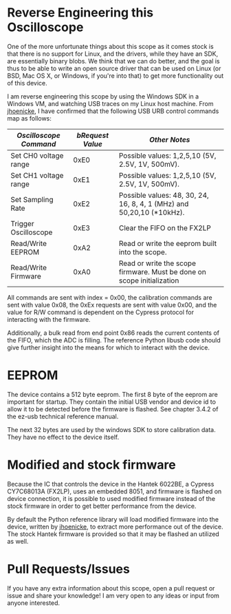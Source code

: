 # Reverse Engineering this Oscilloscope

One of the more unfortunate things about this scope as it comes stock is that there is no support for Linux, and
the drivers, while they have an SDK, are essentially binary blobs. We think that we can do better, and the goal
is thus to be able to write an open source driver that can be used on Linux (or BSD, Mac OS X, or Windows, if you're
into that) to get more functionality out of this device. 

I am reverse engineering this scope by using the Windows SDK in a Windows VM, and watching USB traces on my Linux
host machine. From [jhoenicke](https://github.com/jhoenicke), I have confirmed that the following USB URB control 
commands map as follows:

| *Oscilloscope Command* | *bRequest Value* | *Other Notes*                                                          |
|------------------------|------------------|------------------------------------------------------------------------|
|   Set CH0 voltage range|      0xE0        | Possible values: 1,2,5,10 (5V, 2.5V, 1V, 500mV).                       |
|   Set CH1 voltage range|      0xE1        | Possible values: 1,2,5,10 (5V, 2.5V, 1V, 500mV).                       |
|   Set Sampling Rate    |      0xE2        | Possible values: 48, 30, 24, 16, 8, 4, 1 (MHz) and 50,20,10 (*10kHz).  |
|   Trigger Oscilloscope |      0xE3        | Clear the FIFO on the FX2LP                                            |
|   Read/Write EEPROM    |      0xA2        | Read or write the eeprom built into the scope.                         |
|   Read/Write Firmware  |      0xA0        | Read or write the scope firmware. Must be done on scope initialization |

All commands are sent with index = 0x00, the calibration commands are sent with value 0x08, the 0xEx requests are sent
with value 0x00, and the value for R/W command is dependent on the Cypress protocol for interacting with the firmware.

Additionally, a bulk read from end point 0x86 reads the current contents of the FIFO, which the ADC is filling. The
reference Python libusb code should give further insight into the means for which to interact with the device.

# EEPROM

The device contains a 512 byte eeprom.  The first 8 byte of the eeprom
are important for startup.  They contain the initial USB vendor and
device id to allow it to be detected before the firmware is flashed.
See chapter 3.4.2 of the ez-usb technical reference manual.

The next 32 bytes are used by the windows SDK to store calibration data.  They
have no effect to the device itself.

# Modified and stock firmware

Because the IC that controls the device in the Hantek 6022BE, a Cypress CY7C68013A (FX2LP), uses an embedded 8051, and
firmware is flashed on device connection, it is possible to used modified firmware instead of the stock firmware in
order to get better performance from the device.

By default the Python reference library will load modified firmware into the device, written by 
[jhoenicke](https://github.com/jhoenicke), to extract more performance out of the device. The stock Hantek firmware
is provided so that it may be flashed an utilized as well.

# Pull Requests/Issues

If you have any extra information about this scope, open a pull request or issue and share your knowledge! I am very
open to any ideas or input from anyone interested.
